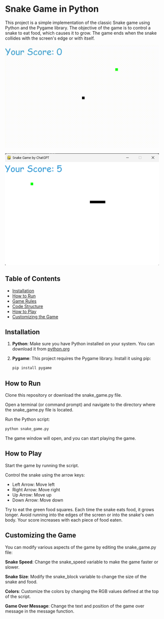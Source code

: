 # Snake Game in Python

This project is a simple implementation of the classic Snake game using Python and the Pygame library. The objective of the game is to control a snake to eat food, which causes it to grow. The game ends when the snake collides with the screen's edge or with itself.

![image](gameplay.gif)

![image](screenshot2.png)

## Table of Contents
- [Installation](#installation)
- [How to Run](#how-to-run)
- [Game Rules](#game-rules)
- [Code Structure](#code-structure)
- [How to Play](#how-to-play)
- [Customizing the Game](#customizing-the-game)

## Installation

1. **Python**: Make sure you have Python installed on your system. You can download it from [python.org](https://www.python.org/downloads/)

2. **Pygame**: This project requires the Pygame library. Install it using pip:

   ```bash
   pip install pygame
   ```

## How to Run
Clone this repository or download the snake_game.py file.

Open a terminal (or command prompt) and navigate to the directory where the snake_game.py file is located.

Run the Python script:

```bash
python snake_game.py
```
The game window will open, and you can start playing the game.

## How to Play
Start the game by running the script.

Control the snake using the arrow keys:
- Left Arrow: Move left
- Right Arrow: Move right
- Up Arrow: Move up
- Down Arrow: Move down

Try to eat the green food squares. Each time the snake eats food, it grows longer.
Avoid running into the edges of the screen or into the snake's own body.
Your score increases with each piece of food eaten.

## Customizing the Game
You can modify various aspects of the game by editing the snake_game.py file:

**Snake Speed**: Change the snake_speed variable to make the game faster or slower.

**Snake Size**: Modify the snake_block variable to change the size of the snake and food.

**Colors**: Customize the colors by changing the RGB values defined at the top of the script.

**Game Over Message**: Change the text and position of the game over message in the message function.